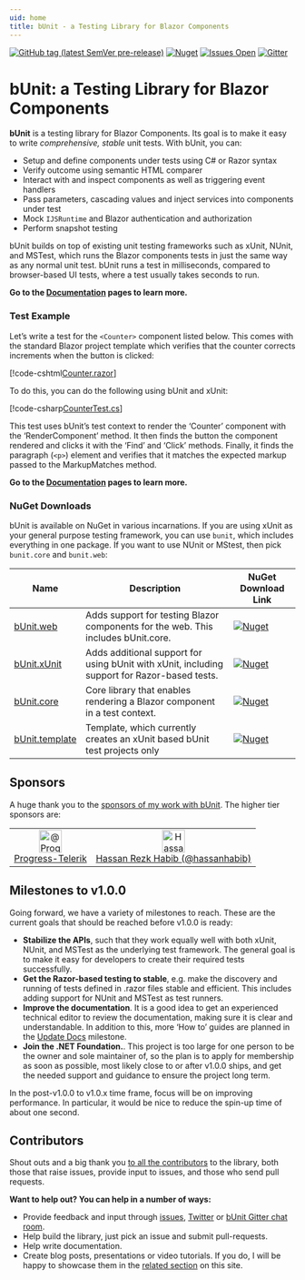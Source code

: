 ```yaml
---
uid: home
title: bUnit - a Testing Library for Blazor Components
---
```


[![GitHub tag (latest SemVer pre-release)](https://img.shields.io/github/v/tag/egil/bunit?include_prereleases&logo=github&style=flat-square)](https://github.com/egil/bunit/releases)
[![Nuget](https://img.shields.io/nuget/dt/bunit?logo=nuget&style=flat-square)](https://www.nuget.org/packages/bunit/)
[![Issues Open](https://img.shields.io/github/issues/egil/bunit.svg?style=flat-square&logo=github)](https://github.com/egil/bunit/issues)
[![Gitter](https://img.shields.io/gitter/room/egil/bunit?logo=gitter&style=flat-square)](https://gitter.im/egil/bunit?utm_source=badge&utm_medium=badge&utm_campaign=pr-badge)

# bUnit: a Testing Library for Blazor Components

**bUnit** is a testing library for Blazor Components. Its goal is to make it easy to write _comprehensive, stable_ unit tests. With bUnit, you can:

- Setup and define components under tests using C# or Razor syntax
- Verify outcome using semantic HTML comparer
- Interact with and inspect components as well as triggering event handlers
- Pass parameters, cascading values and inject services into components under test
- Mock `IJSRuntime` and Blazor authentication and authorization
- Perform snapshot testing

bUnit builds on top of existing unit testing frameworks such as xUnit, NUnit, and MSTest, which runs the Blazor components tests in just the same way as any normal unit test. bUnit runs a test in milliseconds, compared to browser-based UI tests, where a test usually takes seconds to run. 

**Go to the [Documentation](xref:getting-started) pages to learn more.**

### Test Example 

Let’s write a test for the `<Counter>` component listed below. This comes with the standard Blazor project template which verifies that the counter corrects increments when the button is clicked:

[!code-cshtml[Counter.razor](../samples/components/Counter.razor)]

To do this, you can do the following using bUnit and xUnit:

[!code-csharp[CounterTest.cs](../samples/tests/xunit/CounterTestWithCtx.cs#L8-L21)]

This test uses bUnit’s test context to render the ‘Counter’ component with the ‘RenderComponent’ method. It then finds the button the component rendered and clicks it with the ‘Find’ and ‘Click’ methods. Finally, it finds the paragraph (`<p>`) element and verifies that it matches the expected markup passed to the MarkupMatches method.

**Go to the [Documentation](xref:getting-started) pages to learn more.**


### NuGet Downloads

bUnit is available on NuGet in various incarnations. If you are using xUnit as your general purpose testing framework, you can use `bunit`, which includes everything in one package. If you want to use NUnit or MStest, then pick `bunit.core` and `bunit.web`:

| Name | Description | NuGet Download Link |
| ----- | ----- | ---- |
| [bUnit.web](https://www.nuget.org/packages/bunit.web/) | Adds support for testing Blazor components for the web. This includes bUnit.core. | [![Nuget](https://img.shields.io/nuget/dt/bunit.web?logo=nuget&style=flat-square)](https://www.nuget.org/packages/bunit.web/) | 
| [bUnit.xUnit](https://www.nuget.org/packages/bunit.xunit/) | Adds additional support for using bUnit with xUnit, including support for Razor-based tests. | [![Nuget](https://img.shields.io/nuget/dt/bunit.xunit?logo=nuget&style=flat-square)](https://www.nuget.org/packages/bunit.xunit/) |
| [bUnit.core](https://www.nuget.org/packages/bunit.core/) | Core library that enables rendering a Blazor component in a test context. | [![Nuget](https://img.shields.io/nuget/dt/bunit.core?logo=nuget&style=flat-square)](https://www.nuget.org/packages/bunit.core/) | 
| [bUnit.template](https://www.nuget.org/packages/bunit.template/) | Template, which currently creates an xUnit based bUnit test projects only | [![Nuget](https://img.shields.io/nuget/dt/bunit.template?logo=nuget&style=flat-square)](https://www.nuget.org/packages/bunit.template/) | 

## Sponsors

A huge thank you to the [sponsors of my work with bUnit](https://github.com/sponsors/egil). The higher tier sponsors are:

<table class="sponsors">
	<tr>
		<td align="center">
			<a src="https://github.com/Progress-Telerik"><img src="https://avatars3.githubusercontent.com/u/57092419?s=460&u=fd421a2b423c3cad85866976935df3d4bec2ace3&v=4" alt="@Progress-Telerik" width="40" height="40" /></a><br/><a href="https://github.com/Progress-Telerik">Progress-Telerik</a>
		</td>
		<td align="center">
			<a src="https://github.com/hassanhabib"><img src="https://avatars0.githubusercontent.com/u/1453985?s=460&v=4" alt="Hassan Rezk Habib (@hassanhabib)" width="40" height="40" /></a><br/><a href="https://github.com/hassanhabib">Hassan Rezk Habib (@hassanhabib)</a>
		</td>
	</tr>
</table>

## Milestones to v1.0.0

Going forward, we have a variety of milestones to reach. These are the current goals that should be reached before v1.0.0 is ready:

- **Stabilize the APIs**, such that they work equally well with both xUnit, NUnit, and MSTest as the underlying test framework. The general goal is to make it easy for developers to create their required tests successfully.
- **Get the Razor-based testing to stable**, e.g. make the discovery and running of tests defined in .razor files stable and efficient. This includes adding support for NUnit and MSTest as test runners.
- **Improve the documentation**. It is a good idea to get an experienced technical editor to review the documentation, making sure it is clear and understandable. In addition to this, more ‘How to’ guides are planned in the [Update Docs](https://github.com/egil/bunit/issues?q=is%3Aopen+is%3Aissue+milestone%3A%22updated+docs%22) milestone.
- **Join the .NET Foundation.**. This project is too large for one person to be the owner and sole maintainer of, so the plan is to apply for membership as soon as possible, most likely close to or after v1.0.0 ships, and get the needed support and guidance to ensure the project long term.

In the post-v1.0.0 to v1.0.x time frame, focus will be on improving performance. In particular, it would be nice to reduce the spin-up time of about one second.

## Contributors

Shout outs and a big thank you [to all the contributors](https://github.com/egil/bunit/graphs/contributors) to the library, both those that raise issues, provide input to issues, and those who send pull requests. 

**Want to help out? You can help in a number of ways:**

- Provide feedback and input through [issues](https://github.com/egil/bunit/issues), [Twitter](https://twitter.com/egilhansen) or [bUnit Gitter chat room](https://gitter.im/egil/bunit).
- Help build the library, just pick an issue and submit pull-requests.
- Help write documentation.
- Create blog posts, presentations or video tutorials. If you do, I will be happy to showcase them in the [related section](xref:external-resources) on this site.
<!--stackedit_data:
eyJoaXN0b3J5IjpbLTcyODE5NjUwLDE5NDY1NTYwNzddfQ==
-->